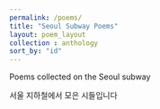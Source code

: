 ```yaml
---
permalink: /poems/
title: "Seoul Subway Poems"
layout: poem_layout
collection : anthology
sort_by: "id"
---
```


Poems collected on the Seoul subway

서울 지하철에서 모은 시들입니다
